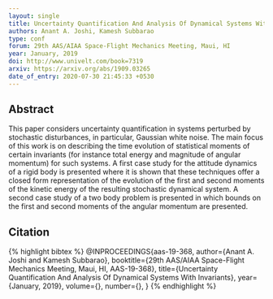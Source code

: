 ```yaml
---
layout: single
title: Uncertainty Quantification And Analysis Of Dynamical Systems With Invariants
authors: Anant A. Joshi, Kamesh Subbarao
type: conf
forum: 29th AAS/AIAA Space-Flight Mechanics Meeting, Maui, HI
year: January, 2019
doi: http://www.univelt.com/book=7319
arxiv: https://arxiv.org/abs/1909.03265
date_of_entry: 2020-07-30 21:45:33 +0530
---
```


<h2> Abstract </h2>
This paper considers uncertainty quantification in systems perturbed by stochastic disturbances, in particular, Gaussian white noise. The main focus of this work is on describing the time evolution of statistical moments of certain invariants (for instance total energy and magnitude of angular momentum) for such systems. A first case study for the attitude dynamics of a rigid body is presented where it is shown that these techniques offer a closed form representation of the evolution of the first and second moments of the kinetic energy of the resulting stochastic dynamical system. A second case study of a two body problem is presented in which bounds on the first and second moments of the angular momentum are presented. 

<h2> Citation </h2>
{% highlight bibtex %}
@INPROCEEDINGS{aas-19-368,
  author={Anant A. Joshi and Kamesh Subbarao},
  booktitle={29th AAS/AIAA Space-Flight Mechanics Meeting, Maui, HI, AAS-19-368}, 
  title={Uncertainty Quantification And Analysis Of Dynamical Systems With Invariants}, 
  year={January, 2019},
  volume={},
  number={},
}
{% endhighlight %}

